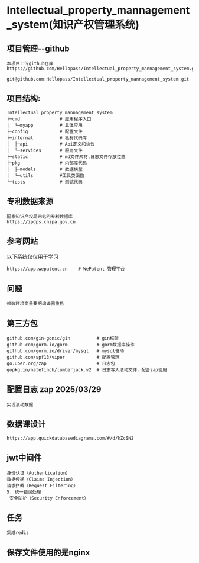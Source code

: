 # Intellectual_property_mannagement_system(知识产权管理系统)

## 项目管理--github
```text
本项目上传github仓库
https://github.com/Hellopass/Intellectual_property_mannagement_system.git

git@github.com:Hellopass/Intellectual_property_mannagement_system.git
```

## 项目结构:

```text
Intellectual_property_mannagement_system
├─cmd               # 应用程序入口
│  └─myapp          # 具体应用
├─config            # 配置文件
├─internal          # 私有代码库
│  ├─api            # Api定义和协议
│  └─services       # 服务文件
├─static            # md文件素材,日志文件存放位置
├─pkg               # 内部库代码
│  ├─models         # 数据模型
│  └─utils          #工具类函数
└─tests             # 测试代码

```

## 专利数据来源

```text
国家知识产权局网站的专利数据库
https://ipdps.cnipa.gov.cn
```

## 参考网站

以下系统仅仅用于学习

```text
https://app.wepatent.cn    # WePatent 管理平台
```

## 问题

```text
修改环境变量要把编译器重启
```

## 第三方包
```text
github.com/gin-gonic/gin          # gin框架
github.com/gorm.io/gorm           # gorm数据库操作
github.com/gorm.io/driver/mysql   # mysql驱动
github.com/spf13/viper            # 配置管理
go.uber.org/zap                   # 日志包
gopkg.in/natefinch/lumberjack.v2  # 日志写入滚动文件，配合zap使用
```

## 配置日志 zap 2025/03/29 
```text
实现滚动数据
```


## 数据课设计
```text
https://app.quickdatabasediagrams.com/#/d/kZcSN2

```
## jwt中间件
```
身份认证（Authentication）
数据传递（Claims Injection）
请求拦截（Request Filtering）
5. 统一错误处理
 安全防护（Security Enforcement）
```


## 任务
```text
集成redis
```

## 保存文件使用的是nginx